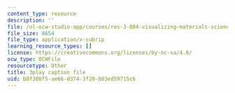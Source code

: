 ```yaml
---
content_type: resource
description: ''
file: /ol-ocw-studio-app/courses/res-3-004-visualizing-materials-science-fall-2017/b8f308f5ae66d3743f20b03ed59715c6_n9eMl6uLZeU.srt
file_size: 8654
file_type: application/x-subrip
learning_resource_types: []
license: https://creativecommons.org/licenses/by-nc-sa/4.0/
ocw_type: OCWFile
resourcetype: Other
title: 3play caption file
uid: b8f308f5-ae66-d374-3f20-b03ed59715c6
---
```

